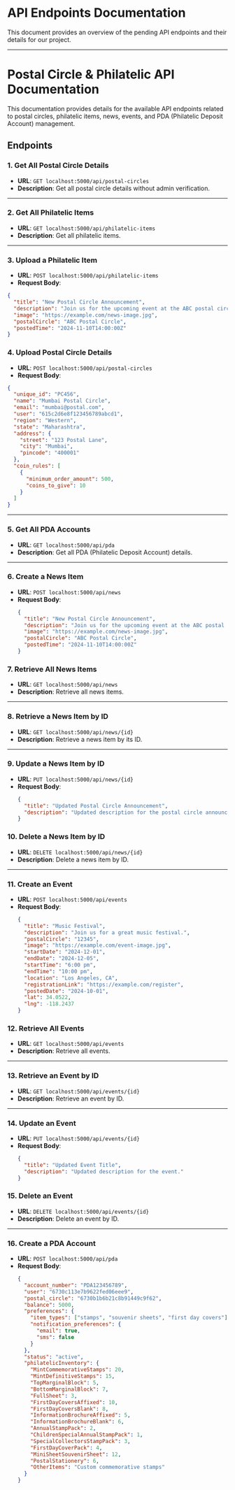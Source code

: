 # API Endpoints Documentation

This document provides an overview of the pending API endpoints and their details for our project. 

---


# Postal Circle & Philatelic API Documentation

This documentation provides details for the available API endpoints related to postal circles, philatelic items, news, events, and PDA (Philatelic Deposit Account) management.

## Endpoints

### 1. **Get All Postal Circle Details**
- **URL**: `GET localhost:5000/api/postal-circles`
- **Description**: Get all postal circle details without admin verification.

---

### 2. **Get All Philatelic Items**
- **URL**: `GET localhost:5000/api/philatelic-items`
- **Description**: Get all philatelic items.

---

### 3. **Upload a Philatelic Item**
- **URL**: `POST localhost:5000/api/philatelic-items`
- **Request Body**:
```json
{
  "title": "New Postal Circle Announcement",
  "description": "Join us for the upcoming event at the ABC postal circle. Learn about the latest services and updates.",
  "image": "https://example.com/news-image.jpg",
  "postalCircle": "ABC Postal Circle",
  "postedTime": "2024-11-10T14:00:00Z"
}
```

### 4. **Upload Postal Circle Details**
- **URL**: `POST localhost:5000/api/postal-circles`
- **Request Body**:
```json
{
  "unique_id": "PC456",
  "name": "Mumbai Postal Circle",
  "email": "mumbai@postal.com",
  "user": "615c2d6e8f123456789abcd1",
  "region": "Western",
  "state": "Maharashtra",
  "address": {
    "street": "123 Postal Lane",
    "city": "Mumbai",
    "pincode": "400001"
  },
  "coin_rules": [
    {
      "minimum_order_amount": 500,
      "coins_to_give": 10
    }
  ]
}
```
---
### 5. Get All PDA Accounts
- **URL**: `GET localhost:5000/api/pda`
- **Description**: Get all PDA (Philatelic Deposit Account) details.

---

### 6. Create a News Item
- **URL**: `POST localhost:5000/api/news`
- **Request Body**:
  ```json
  {
    "title": "New Postal Circle Announcement",
    "description": "Join us for the upcoming event at the ABC postal circle. Learn about the latest services and updates.",
    "image": "https://example.com/news-image.jpg",
    "postalCircle": "ABC Postal Circle",
    "postedTime": "2024-11-10T14:00:00Z"
  }

### 7. Retrieve All News Items
- **URL**: `GET localhost:5000/api/news`
- **Description**: Retrieve all news items.

---

### 8. Retrieve a News Item by ID
- **URL**: `GET localhost:5000/api/news/{id}`
- **Description**: Retrieve a news item by its ID.

---

### 9. Update a News Item by ID
- **URL**: `PUT localhost:5000/api/news/{id}`
- **Request Body**:
  ```json
  {
    "title": "Updated Postal Circle Announcement",
    "description": "Updated description for the postal circle announcement."
  }
### 10. Delete a News Item by ID
- **URL**: `DELETE localhost:5000/api/news/{id}`
- **Description**: Delete a news item by ID.

---

### 11. Create an Event
- **URL**: `POST localhost:5000/api/events`
- **Request Body**:
  ```json
  {
    "title": "Music Festival",
    "description": "Join us for a great music festival.",
    "postalCircle": "12345",
    "image": "https://example.com/event-image.jpg",
    "startDate": "2024-12-01",
    "endDate": "2024-12-05",
    "startTime": "6:00 pm",
    "endTime": "10:00 pm",
    "location": "Los Angeles, CA",
    "registrationLink": "https://example.com/register",
    "postedDate": "2024-10-01",
    "lat": 34.0522,
    "lng": -118.2437
  }
### 12. Retrieve All Events
- **URL**: `GET localhost:5000/api/events`
- **Description**: Retrieve all events.

---

### 13. Retrieve an Event by ID
- **URL**: `GET localhost:5000/api/events/{id}`
- **Description**: Retrieve an event by ID.

---

### 14. Update an Event
- **URL**: `PUT localhost:5000/api/events/{id}`
- **Request Body**:
  ```json
  {
    "title": "Updated Event Title",
    "description": "Updated description for the event."
  }
### 15. Delete an Event
- **URL**: `DELETE localhost:5000/api/events/{id}`
- **Description**: Delete an event by ID.

---

### 16. Create a PDA Account
- **URL**: `POST localhost:5000/api/pda`
- **Request Body**:
  ```json
  {
    "account_number": "PDA123456789",
    "user": "6730c113e7b9622fed06eee9",
    "postal_circle": "6730b1b6b21c8b91449c9f62",
    "balance": 5000,
    "preferences": {
      "item_types": ["stamps", "souvenir sheets", "first day covers"],
      "notification_preferences": {
        "email": true,
        "sms": false
      }
    },
    "status": "active",
    "philatelicInventory": {
      "MintCommemorativeStamps": 20,
      "MintDefinitiveStamps": 15,
      "TopMarginalBlock": 5,
      "BottomMarginalBlock": 7,
      "FullSheet": 3,
      "FirstDayCoversAffixed": 10,
      "FirstDayCoversBlank": 8,
      "InformationBrochureAffixed": 5,
      "InformationBrochureBlank": 6,
      "AnnualStampPack": 2,
      "ChildrenSpecialAnnualStampPack": 1,
      "SpecialCollectorsStampPack": 3,
      "FirstDayCoverPack": 4,
      "MiniSheetSouvenirSheet": 12,
      "PostalStationery": 6,
      "OtherItems": "Custom commemorative stamps"
    }
  }







